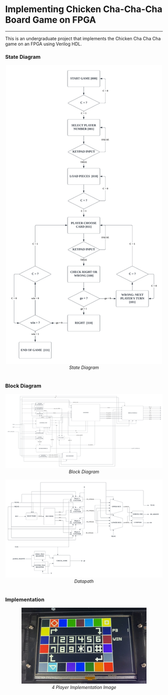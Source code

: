 # Implementing Chicken Cha-Cha-Cha Board Game on FPGA
---

This is an undergraduate project that implements the Chicken Cha Cha Cha game on an FPGA using Verilog HDL.

### State Diagram
<div align="center">
  <picture>
  <img src="images/State_Diagram.png" alt="State_Diagram" width="500">
  </picture>
  <br>
  <div align="center" width="80%">
  <em>State Diagram</em>
  </div>
  <br>
</div>


### Block Diagram
<div align="center">
  <picture>
  <img src="images/Block_Diagram.png" alt="State_Diagram" width="1000">
  </picture>
  <br>
  <div align="center" width="80%">
  <em>Block Diagram</em>
  </div>
  <br>
</div>

<div align="center">
  <picture>
  <img src="images/Datapath.png" alt="State_Diagram" width="1000">
  </picture>
  <br>
  <div align="center" width="80%">
  <em>Datapath</em>
  </div>
  <br>
</div>

### Implementation
<div align="center">
  <picture>
  <img src="images/4P_TFT_LCD.jpg" alt="4_Player_Implementation_Image" width="400">
  </picture>
  <br>
  <div align="center" width="80%">
  <em>4 Player Implementation Image</em>
  </div>
  <br>
</div>
